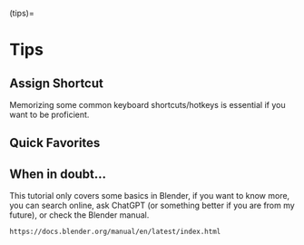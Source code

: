 (tips)=

# Tips

## Assign Shortcut
Memorizing some common keyboard shortcuts/hotkeys is essential if you want to be proficient. 


## Quick Favorites


## When in doubt...
This tutorial only covers some basics in Blender, if you want to know more, you can search online, ask ChatGPT (or something better if you are from my future), or check the Blender manual.
```{admonition} Check Blender Manual
https://docs.blender.org/manual/en/latest/index.html
```
